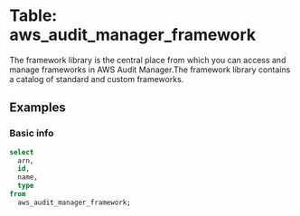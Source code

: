 # Table: aws_audit_manager_framework

The framework library is the central place from which you can access and manage frameworks in AWS Audit Manager.The framework library contains a catalog of standard and custom frameworks.

## Examples

### Basic info

```sql
select
  arn,
  id,
  name,
  type
from
  aws_audit_manager_framework;
```
